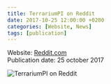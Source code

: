 ```yaml
---
title: TerrariumPI on Reddit
date: 2017-10-25 12:00:00 +0200
categories: [Website, News]
tags: [publication]
---
```

Website: [Reddit.com](https://www.reddit.com/search/?q=terrariumpi)\
Publication date: 25 october 2017

![TerrariumPI on Reddit](/assets/img/publications/Publication_Reddit-TerrariumPI-25-10-2017.webp)
